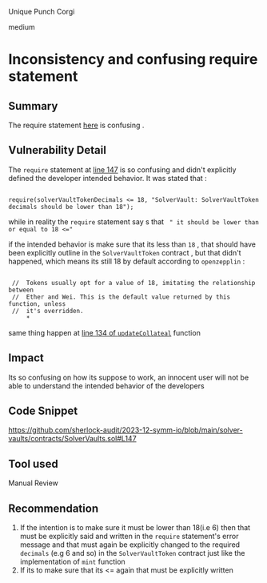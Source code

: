 Unique Punch Corgi

medium

# Inconsistency and confusing require statement

## Summary

The require statement [here](https://github.com/sherlock-audit/2023-12-symm-io/blob/main/solver-vaults/contracts/SolverVaults.sol#L147) is confusing .

## Vulnerability Detail

The `require` statement at [line 147](https://github.com/sherlock-audit/2023-12-symm-io/blob/main/solver-vaults/contracts/SolverVaults.sol#L147) is so confusing and didn't explicitly defined the developer intended behavior. It was stated that :

```solidity

require(solverVaultTokenDecimals <= 18, "SolverVault: SolverVaultToken decimals should be lower than 18");

```

 while in reality the `require` statement say s that ` " it should be lower than or equal to 18 <="`

if the intended behavior is make sure that its less than `18` , that should have been explicitly outline in the `SolverVaultToken` contract , but that didn't happened, which means its still 18 by default according to `openzepplin` :  

```solidity

 //  Tokens usually opt for a value of 18, imitating the relationship between
 //  Ether and Wei. This is the default value returned by this function, unless
 //  it's overridden.
     *

```

same thing happen  at [line 134 of `updateCollateal`](https://github.com/sherlock-audit/2023-12-symm-io/blob/main/solver-vaults/contracts/SolverVaults.sol#L134) function 

## Impact

Its so confusing on how its suppose to work, an innocent user will not be able to understand the intended behavior of the developers

## Code Snippet

https://github.com/sherlock-audit/2023-12-symm-io/blob/main/solver-vaults/contracts/SolverVaults.sol#L147

## Tool used

Manual Review

## Recommendation

1. If the intention is to make sure it must be lower than 18(i.e 6)  then that must be explicitly said and written in the `require` statement's error message and that must again be explicitly changed to the required `decimals` (e.g 6 and so) in the `SolverVaultToken` contract just like the implementation of `mint` function
2.  If its to make sure that its <= again that must be explicitly written
